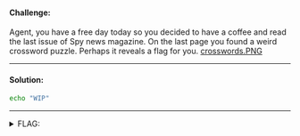 #### Challenge:

Agent, you have a free day today so you decided to have a coffee and read the last issue of Spy news magazine. On the last page you found a weird crossword puzzle. Perhaps it reveals a flag for you. [crosswords.PNG](./crosswords.PNG ':ignore')

---

#### Solution:

```bash
echo "WIP"
```

---

<details><summary>FLAG:</summary>

```
CT18-TAKE-REST-NOST-RESS
```

</details>
